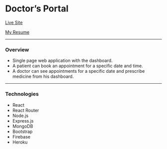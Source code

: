 # Doctor’s Portal
[Live Site](https://doctors-portal-tp.web.app/)

[My Resume](https://drive.google.com/file/d/1-ucmm3NFsk--YiquWgS3NPJsJ_q20Qlv/view?usp=sharing)
***
### Overview
* Single page web application with the dashboard.
* A patient can book an appointment for a specific date and time.
* A doctor can see appointments for a specific date and prescribe medicine from his dashboard.
---
### Technologies
* React
* React Router
* Node.js
* Express.js 
* MongoDB
* Bootstrap
* Firebase
* Heroku
